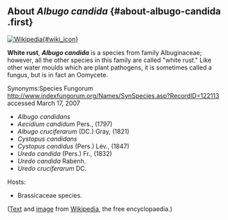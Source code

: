 About *Albugo candida* {#about-albugo-candida .first}
----------------------

[![Wikipedia](/img/wikipedia_logo_v2_en.png){#wiki_icon}](http://en.wikipedia.org/wiki/Albugo_candida)

**White rust**, ***Albugo candida*** is a species from family
Albuginaceae; however, all the other species in this family are called
\"white rust.\" Like other water moulds which are plant pathogens, it is
sometimes called a fungus, but is in fact an Oomycete.

Synonyms:Species Fungorum
<http://www.indexfungorum.org/Names/SynSpecies.asp?RecordID=122113>
accessed March 17, 2007

-   *Albugo candidans*
-   *Aecidium candidum* Pers., (1797)
-   *Albugo cruciferarum* (DC.) Gray, (1821)
-   *Cystopus candidans*
-   *Cystopus candidus* (Pers.) Lév., (1847)
-   *Uredo candida* (Pers.) Fr., (1832)
-   *Uredo candida* Rabenh.
-   *Uredo cruciferarum* DC.

Hosts:

-   Brassicaceae species.

([Text](http://en.wikipedia.org/wiki/Albugo_candida) and
[image](https://commons.wikimedia.org/wiki/File:Albugo_candida.jpg) from
[Wikipedia](http://en.wikipedia.org/), the free encyclopaedia.)
